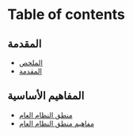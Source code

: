 # Table of contents

## المقدمة

* [الملخص](README.md)
* [المقدمة](almqdmh/almqdmh.md)

## المفاهيم الأساسية

* [منطق النظام العام](almfahym-alasasyh/mntq-alnzam-alaam.md)
* [مفاهيم منطق النظام العام](almfahym-alasasyh/mfahym-mntq-alnzam-alaam.md)
